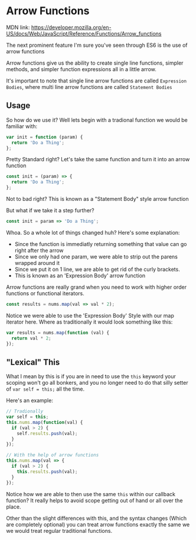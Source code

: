 # Arrow Functions

MDN link: https://developer.mozilla.org/en-US/docs/Web/JavaScript/Reference/Functions/Arrow_functions

The next prominent feature I'm sure you've seen through ES6 is the use of arrow functions

Arrow functions give us the ability to create single line functions, simpler methods, and simpler function expressions all in a little arrow.

It's important to note that single line arrow functions are called `Expression Bodies`, where multi line arrow functions are called `Statement Bodies`

## Usage

So how do we use it? Well lets begin with a tradional function we would be familiar with:

```js
var init = function (param) {
  return 'Do a Thing';
};
```

Pretty Standard right? Let's take the same function and turn it into an arrow function

```js
const init = (param) => {
  return 'Do a Thing';
};
```

Not to bad right? This is known as a "Statement Body" style arrow function

But what if we take it a step further?

```js
const init = param => 'Do a Thing';
```

Whoa. So a whole lot of things changed huh? Here's some explanation:

- Since the function is immediatly returning something that value can go right after the arrow
- Since we only had one param, we were able to strip out the parens wrapped around it
- Since we put it on 1 line, we are able to get rid of the curly brackets.
- This is known as an 'Expression Body' arrow function

Arrow functions are really grand when you need to work with higher order functions or functional iterators.

```js
const results = nums.map(val => val * 2);
```

Notice we were able to use the 'Expression Body' Style with our map iterator here. Where as traditionally it would look something like this:

```js
var results = nums.map(function (val) {
  return val * 2;
});
```

## "Lexical" This

What I mean by this is if you are in need to use the `this` keyword your scoping won't go all bonkers, and you no longer need to do that silly setter of `var self = this;` all the time.

Here's an example:

```js
// Tradionally
var self = this;
this.nums.map(function(val) {
  if (val > 2) {
    self.results.push(val);
  }
});

// With the help of arrow functions
this.nums.map(val => {
  if (val > 2) {
    this.results.push(val);
  }
});
```

Notice how we are able to then use the same `this` within our callback function? It really helps to avoid scope getting out of hand or all over the place.

Other than the slight differences with this, and the syntax changes (Which are completely optional) you can treat arrow functions exactly the same we we would treat regular traditional functions.
